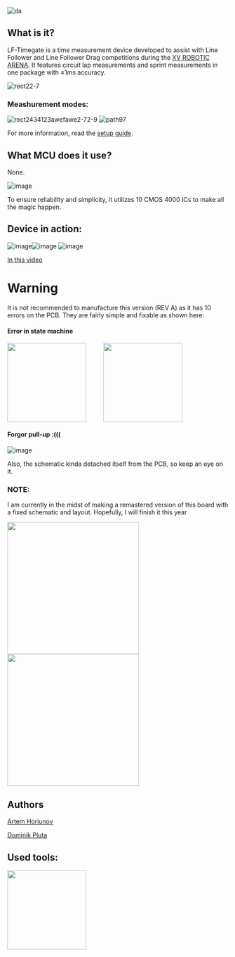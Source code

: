 ![da](https://github.com/user-attachments/assets/72f89c5f-3965-4c38-af1a-255bf9265079)
## What is it?
LF-Timegate is a time measurement device developed to assist with Line Follower and Line Follower Drag competitions during the [XV ROBOTIC ARENA](https://roboticarena.pl/). It features circuit lap measurements and sprint measurements in one package with ±1ms accuracy.

![rect22-7](https://github.com/user-attachments/assets/2b5adb61-78eb-4406-bd00-0229d2a5dba9)

### Meashurement modes:
![rect2434123awefawe2-72-9](https://github.com/user-attachments/assets/14b047e1-3b21-480e-b701-b1e88d9d197a)
![path97](https://github.com/user-attachments/assets/b293a596-0de7-4218-8f7d-6d8abdd7de3b)


For more information, read the [setup guide](https://github.com/ArthorH/LF-Timegate-REVA/blob/main/LF-Timegate-Setup-Guide.pdf).

## What MCU does it use?
None.

![image](https://github.com/user-attachments/assets/473d654d-c87e-4e9f-868d-7d7ecc76e5cd)

To ensure reliability and simplicity, it utilizes 10 CMOS 4000 ICs to make all the magic happen.  

## Device in action:
![image](https://github.com/user-attachments/assets/8788d20a-acbb-4e5f-97fc-0c9bf5c77299)![image](https://github.com/user-attachments/assets/cb4966d3-725b-4cf5-bda3-bf1a30326bdd)
![image](https://github.com/user-attachments/assets/bfb66d14-5c6c-4270-8d43-93c3d3f25b9d)

[In this video](https://www.youtube.com/watch?v=xdkL_AgzkSc)

# Warning 
It is not recommended to manufacture this version (REV A) as it has 10 errors on the PCB. They are fairly simple and fixable as shown here:

#### Error in state machine 
<img align="center" height="180" src="https://github.com/user-attachments/assets/a0aee744-cc08-4c6b-b303-2f296a8f9929">&nbsp;&nbsp;&nbsp;&nbsp; &nbsp;&nbsp;&nbsp;&nbsp; 
<img align="center" height="180" src="https://github.com/user-attachments/assets/43e30967-946e-4c76-8b30-b151a21fcf93">&nbsp;&nbsp;&nbsp;&nbsp; &nbsp;&nbsp;&nbsp;&nbsp; 

#### Forgor pull-up :(((
![image](https://github.com/user-attachments/assets/87d12fee-ff72-4789-b063-e5ceea5e3cda)

Also, the schematic kinda detached itself from the PCB, so keep an eye on it. 

### NOTE:
I am currently in the midst of making a remastered version of this board with a fixed schematic and layout. Hopefully, I will finish it this year

<img align="center" height="300" src="https://github.com/user-attachments/assets/289c8711-deb6-4f8b-a31f-e3bd8505ad07">
<img align="center" height="300" src="https://github.com/user-attachments/assets/4a43e522-085f-4a19-8ab4-52f971afa949">

## Authors
[Artem Horiunov](https://github.com/ArthorH)

[Dominik Pluta](https://github.com/Dominik-Workshop)

## Used tools:
<img align="center" height="180" src="https://github.com/user-attachments/assets/7439b4e2-4956-4fe5-be43-aab39e68163c">&nbsp;&nbsp;&nbsp;&nbsp; &nbsp;&nbsp;&nbsp;&nbsp;

